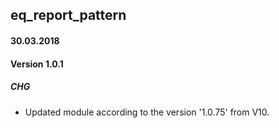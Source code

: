 ## eq_report_pattern 

#### 30.03.2018
#### Version 1.0.1
##### CHG
- Updated module according to the version '1.0.75' from V10.

